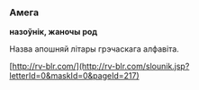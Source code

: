 ### Амега
**назоўнік, жаночы род**

Назва апошняй літары грэчаскага алфавіта.

<a rel="author">[http://rv-blr.com/](http://rv-blr.com/slounik.jsp?letterId=0&maskId=0&pageId=217)</a>

